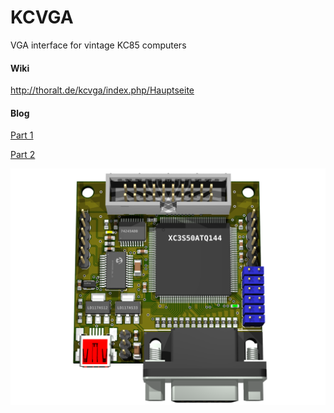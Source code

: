 # KCVGA
VGA interface for vintage KC85 computers

#### Wiki
http://thoralt.de/kcvga/index.php/Hauptseite

#### Blog
[Part 1](http://thoralt.de/content-de/Projekte/Eintrage/2012/1/22_VGA_am_KC85_4_Teil_1.html)

[Part 2](http://thoralt.de/content-de/Projekte/Eintrage/2015/3/29_VGA_am_KC85_4_Teil_2.html)

![Rendered KCVGA](https://github.com/thoralt/KCVGA/blob/master/PCB/KCVGA%201.1.png)

